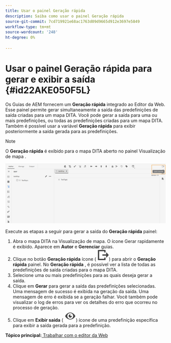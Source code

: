 ```yaml
---
title: Usar o painel Geração rápida
description: Saiba como usar o painel Geração rápida
source-git-commit: 7cd719921e68ac1763d09d9665d912e3697e5849
workflow-type: tm+mt
source-wordcount: '248'
ht-degree: 0%

---
```



# Usar o painel Geração rápida para gerar e exibir a saída {#id22AKE050F5L}

Os Guias de AEM fornecem um **Geração rápida** integrado ao Editor da Web. Esse painel permite gerar simultaneamente a saída das predefinições de saída criadas para um mapa DITA. Você pode gerar a saída para uma ou mais predefinições, ou todas as predefinições criadas para um mapa DITA. Também é possível usar a variável **Geração rápida** para exibir posteriormente a saída gerada para as predefinições.

>[!NOTE]
>
> O **Geração rápida** é exibido para o mapa DITA aberto no painel Visualização de mapa .

![](images/quick-generate-map-view.png)

Execute as etapas a seguir para gerar a saída do **Geração rápida** painel:

1. Abra o mapa DITA na Visualização de mapa. O ícone Gerar rapidamente é exibido. Aparece em **Autor** e **Gerenciar** guias.
1. Clique no botão **Geração rápida** ícone \( ![](images/quick-generate-icon.svg)\) para abrir o **Geração rápida** painel. No **Geração rápida** , é possível ver a lista de todas as predefinições de saída criadas para o mapa DITA.
1. Selecione uma ou mais predefinições para as quais deseja gerar a saída.
1. Clique em **Gerar** para gerar a saída das predefinições selecionadas. Uma mensagem de sucesso é exibida na geração da saída. Uma mensagem de erro é exibida se a geração falhar. Você também pode visualizar o log de erros para ver os detalhes do erro que ocorreu no processo de geração.
1. Clique em **Exibir saída** \( ![](images/view-output-icon.svg)\) ícone de uma predefinição específica para exibir a saída gerada para a predefinição.

**Tópico principal:**[ Trabalhar com o editor da Web](web-editor.md)

